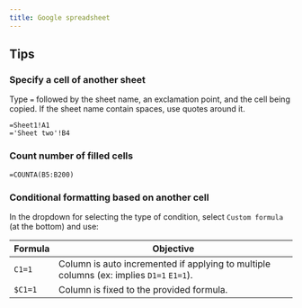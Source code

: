 ```yaml
---
title: Google spreadsheet
---
```


## Tips

### Specify a cell of another sheet

Type `=` followed by the sheet name, an exclamation point, and the cell being copied.
If the sheet name contain spaces, use quotes around it.

```crystal
=Sheet1!A1
='Sheet two'!B4
```

### Count number of filled cells

```crystal
=COUNTA(B5:B200)
```

### Conditional formatting based on another cell

In the dropdown for selecting the type of condition,
select `Custom formula` (at the bottom) and use:

| Formula | Objective |
| --- | --- |
| `C1=1` | Column is auto incremented if applying to multiple columns (ex: implies `D1=1` `E1=1`). |
| `$C1=1` | Column is fixed to the provided formula. |
